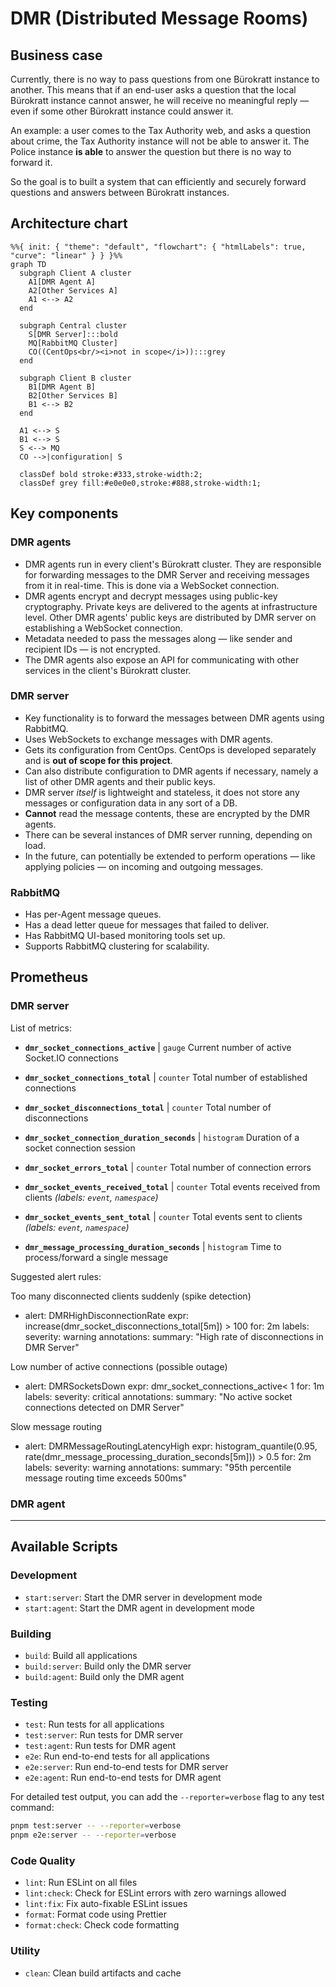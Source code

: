 # DMR (Distributed Message Rooms)

## Business case

Currently, there is no way to pass questions from one Bürokratt instance to another. This means that if an end-user asks a question that the local Bürokratt instance cannot answer, he will receive no meaningful reply — even if some other Bürokratt instance could answer it.

An example: a user comes to the Tax Authority web, and asks a question about crime, the Tax Authority instance will not be able to answer it. The Police instance **is able** to answer the question but there is no way to forward it.

So the goal is to built a system that can efficiently and securely forward questions and answers between Bürokratt instances.

## Architecture chart

```mermaid
%%{ init: { "theme": "default", "flowchart": { "htmlLabels": true, "curve": "linear" } } }%%
graph TD
  subgraph Client A cluster
    A1[DMR Agent A]
    A2[Other Services A]
    A1 <--> A2
  end

  subgraph Central cluster
    S[DMR Server]:::bold
    MQ[RabbitMQ Cluster]
    CO((CentOps<br/><i>not in scope</i>)):::grey
  end

  subgraph Client B cluster
    B1[DMR Agent B]
    B2[Other Services B]
    B1 <--> B2
  end

  A1 <--> S
  B1 <--> S
  S <--> MQ
  CO -->|configuration| S

  classDef bold stroke:#333,stroke-width:2;
  classDef grey fill:#e0e0e0,stroke:#888,stroke-width:1;
```

## Key components

### DMR agents

- DMR agents run in every client's Bürokratt cluster. They are responsible for forwarding messages to the DMR Server and receiving messages from it in real-time. This is done via a WebSocket connection.
- DMR agents encrypt and decrypt messages using public-key cryptography. Private keys are delivered to the agents at infrastructure level. Other DMR agents' public keys are distributed by DMR server on establishing a WebSocket connection.
- Metadata needed to pass the messages along — like sender and recipient IDs — is not encrypted.
- The DMR agents also expose an API for communicating with other services in the client's Bürokratt cluster.

### DMR server

- Key functionality is to forward the messages between DMR agents using RabbitMQ.
- Uses WebSockets to exchange messages with DMR agents.
- Gets its configuration from CentOps. CentOps is developed separately and is **out of scope for this project**.
- Can also distribute configuration to DMR agents if necessary, namely a list of other DMR agents and their public keys.
- DMR server _itself_ is lightweight and stateless, it does not store any messages or configuration data in any sort of a DB.
- **Cannot** read the message contents, these are encrypted by the DMR agents.
- There can be several instances of DMR server running, depending on load.
- In the future, can potentially be extended to perform operations — like applying policies — on incoming and outgoing messages.

### RabbitMQ

- Has per-Agent message queues.
- Has a dead letter queue for messages that failed to deliver.
- Has RabbitMQ UI-based monitoring tools set up.
- Supports RabbitMQ clustering for scalability.

## Prometheus

### DMR server

List of metrics:

* **`dmr_socket_connections_active`** | `gauge`
  Current number of active Socket.IO connections

* **`dmr_socket_connections_total`** | `counter`
  Total number of established connections

* **`dmr_socket_disconnections_total`** | `counter`
  Total number of disconnections

* **`dmr_socket_connection_duration_seconds`** | `histogram`
  Duration of a socket connection session

* **`dmr_socket_errors_total`** | `counter`
  Total number of connection errors

* **`dmr_socket_events_received_total`** | `counter`
  Total events received from clients
  *(labels: `event`, `namespace`)*

* **`dmr_socket_events_sent_total`** | `counter`
  Total events sent to clients
  *(labels: `event`, `namespace`)*

* **`dmr_message_processing_duration_seconds`** | `histogram`
  Time to process/forward a single message

Suggested alert rules:

 Too many disconnected clients suddenly (spike detection)
- alert: DMRHighDisconnectionRate
  expr: increase(dmr_socket_disconnections_total[5m]) > 100
  for: 2m
  labels:
    severity: warning
  annotations:
    summary: "High rate of disconnections in DMR Server"

 Low number of active connections (possible outage)
- alert: DMRSocketsDown
  expr: dmr_socket_connections_active< 1
  for: 1m
  labels:
    severity: critical
  annotations:
    summary: "No active socket connections detected on DMR Server"

 Slow message routing
- alert: DMRMessageRoutingLatencyHigh
  expr: histogram_quantile(0.95, rate(dmr_message_processing_duration_seconds[5m])) > 0.5
  for: 2m
  labels:
    severity: warning
  annotations:
    summary: "95th percentile message routing time exceeds 500ms"

### DMR agent

---

## Available Scripts

### Development

- `start:server`: Start the DMR server in development mode
- `start:agent`: Start the DMR agent in development mode

### Building

- `build`: Build all applications
- `build:server`: Build only the DMR server
- `build:agent`: Build only the DMR agent

### Testing

- `test`: Run tests for all applications
- `test:server`: Run tests for DMR server
- `test:agent`: Run tests for DMR agent
- `e2e`: Run end-to-end tests for all applications
- `e2e:server`: Run end-to-end tests for DMR server
- `e2e:agent`: Run end-to-end tests for DMR agent

For detailed test output, you can add the `--reporter=verbose` flag to any test command:

```bash
pnpm test:server -- --reporter=verbose
pnpm e2e:server -- --reporter=verbose
```

### Code Quality

- `lint`: Run ESLint on all files
- `lint:check`: Check for ESLint errors with zero warnings allowed
- `lint:fix`: Fix auto-fixable ESLint issues
- `format`: Format code using Prettier
- `format:check`: Check code formatting

### Utility

- `clean`: Clean build artifacts and cache

